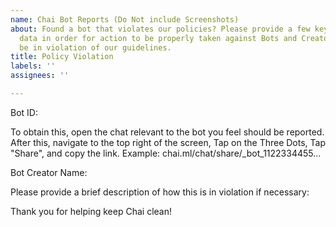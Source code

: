 ```yaml
---
name: Chai Bot Reports (Do Not include Screenshots)
about: Found a bot that violates our policies? Please provide a few key pieces of
  data in order for action to be properly taken against Bots and Creators found to
  be in violation of our guidelines.
title: Policy Violation
labels: ''
assignees: ''

---
```


Bot ID:    

To obtain this, open the chat relevant to the bot you feel should be reported. 
After this, navigate to the top right of the screen, Tap on the Three Dots, Tap "Share", and copy the link.
Example: chai.ml/chat/share/_bot_1122334455...

Bot Creator Name:    


Please provide a brief description of how this is in violation if necessary: 



Thank you for helping keep Chai clean!
